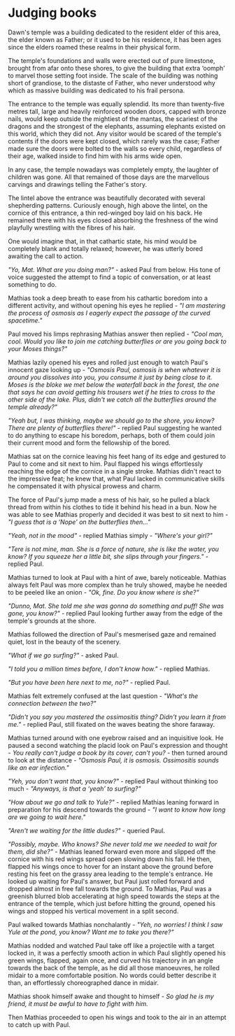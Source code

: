 # Judging books

Dawn's temple was a building dedicated to the resident elder of this area, the elder known as Father; or it used to be his residence, it has been ages since the elders roamed these realms in their physical form.

The temple's foundations and walls were erected out of pure limestone, brought from afar onto these shores, to give the building that extra ‘oomph’ to marvel those setting foot inside. The scale of the building was nothing short of grandiose, to the distaste of Father, who never understood why which as massive building was dedicated to his frail persona.

The entrance to the temple was equally splendid. Its more than twenty-five metres tall, large and heavily reinforced wooden doors, capped with bronze nails, would keep outside the mightiest of the mantas, the scariest of the dragons and the strongest of the elephants, assuming elephants existed on this world, which they did not. Any visitor would be scared of the temple's contents if the doors were kept closed, which rarely was the case; Father made sure the doors were bolted to the walls so every child, regardless of their age, walked inside to find him with his arms wide open.

In any case, the temple nowadays was completely empty, the laughter of children was gone. All that remained of those days are the marvellous carvings and drawings telling the Father's story.

The lintel above the entrance was beautifully decorated with several shepherding patterns. Curiously enough, high above the lintel, on the cornice of this entrance, a thin red-winged boy laid on his back. He remained there with his eyes closed absorbing the freshness of the wind playfully wrestling with the fibres of his hair.

One would imagine that, in that cathartic state, his mind would be completely blank and totally relaxed; however, he was utterly bored awaiting the call to action.

*"Yo, Mat. What are you doing man?"* - asked Paul from below. His tone of voice suggested the attempt to find a topic of conversation, or at least something to do.

Mathias took a deep breath to ease from his cathartic boredom into a different activity, and without opening his eyes he replied - *"I am mastering the process of osmosis as I eagerly expect the passage of the curved spacetime."*

Paul moved his limps rephrasing Mathias answer then replied - *"Cool man, cool. Would you like to join me catching butterflies or are you going back to your Moses things?"*

Mathias lazily opened his eyes and rolled just enough to watch Paul's innocent gaze looking up - *"Osmosis Paul, osmosis is when whatever it is around you dissolves into you, you consume it just by being close to it. Moses is the bloke we met below the waterfall back in the forest, the one that says he can avoid getting his trousers wet if he tries to cross to the other side of the lake. Plus, didn't we catch all the butterflies around the temple already?"*

*"Yeah but, I was thinking, maybe we should go to the shore, you know? There are plenty of butterflies there!"* - replied Paul suggesting he wanted to do anything to escape his boredom, perhaps, both of them could join their current mood and form the fellowship of the bored.

Mathias sat on the cornice leaving his feet hang of its edge and gestured to Paul to come and sit next to him. Paul flapped his wings effortlessly reaching the edge of the cornice in a single stroke. Mathias didn't react to the impressive feat; he knew that, what Paul lacked in communicative skills he compensated it with physical prowess and charm.

The force of Paul's jump made a mess of his hair, so he pulled a black thread from within his clothes to tide it behind his head in a bun. Now he was able to see Mathias properly and decided it was best to sit next to him - *"I guess that is a ‘Nope’ on the butterflies then..."*

*"Yeah, not in the mood"* - replied Mathias simply - *"Where's your girl?"*

*"Tere is not mine, man. She is a force of nature, she is like the water, you know? If you squeeze her a little bit, she slips through your fingers."* - replied Paul.

Mathias turned to look at Paul with a hint of awe, barely noticeable. Mathias always felt Paul was more complex than he truly showed, maybe he needed to be peeled like an onion - *"Ok, fine. Do you know where is she?"*

*"Dunno, Mat. She told me she was gonna do something and puff! She was gone, you know?"* - replied Paul looking further away from the edge of the temple's grounds at the shore.

Mathias followed the direction of Paul's mesmerised gaze and remained quiet, lost in the beauty of the scenery.

*"What if we go surfing?"* - asked Paul.

*"I told you a million times before, I don't know how."* - replied Mathias.

*"But you have been here next to me, no?"* - replied Paul.

Mathias felt extremely confused at the last question - *"What's the connection between the two?"*

*"Didn't you say you mastered the ossimositis thing? Didn't you learn it from me."* - replied Paul, still fixated on the waves beating the shore faraway.

Mathias turned around with one eyebrow raised and an inquisitive look. He paused a second watching the placid look on Paul's expression and thought - *You really can't judge a book by its cover, can't you?* - then turned around to look at the distance - *"Osmosis Paul, it is osmosis. Ossimositis sounds like an ear infection."*

*"Yeh, you don't want that, you know?"* - replied Paul without thinking too much - *"Anyways, is that a ‘yeah’ to surfing?"*

*"How about we go and talk to Yule?"* - replied Mathias leaning forward in preparation for his descend towards the ground - *"I want to know how long are we going to wait here."*

*"Aren't we waiting for the little dudes?"* - queried Paul.

*"Possibly, maybe. Who knows? She never told me we needed to wait for them, did she?"* - Mathias leaned forward even more and slipped off the cornice with his red wings spread open slowing down his fall. He then, flapped his wings once to hover for an instant above the ground before resting his feet on the grassy area leading to the temple's entrance. He looked up waiting for Paul's answer, but Paul just rolled forward and dropped almost in free fall towards the ground. To Mathias, Paul was a greenish blurred blob accelerating at high speed towards the steps at the entrance of the temple, which just before hitting the ground, opened his wings and stopped his vertical movement in a split second.

Paul walked towards Mathias nonchalantly  - *"Yeh, no worries! I think I saw Yule at the pond, you know? Want me to take you there?"*

Mathias nodded and watched Paul take off like a projectile with a target locked in, it was a perfectly smooth action in which Paul slightly opened his green wings, flapped, again once, and curved his trajectory in an angle towards the back of the temple, as he did all those manoeuvres, he rolled midair to a more comfortable position. No words could better describe it than, an effortlessly choreographed dance in midair.

Mathias shook himself awake and thought to himself - *So glad he is my friend, it must be awful to have to fight with him.*

Then Mathias proceeded to open his wings and took to the air in an attempt to catch up with Paul.


